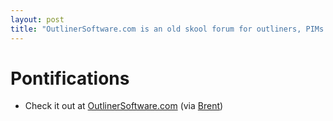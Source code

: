 ```yaml
---
layout: post
title: "OutlinerSoftware.com is an old skool forum for outliners, PIMs and Knowledge management software"
---
```


# Pontifications

* Check it out at [OutlinerSoftware.com](https://www.outlinersoftware.com/) (via [Brent](https://inessential.com/2019/05/11/i_discovered_just_today_that_theres_an_i))
